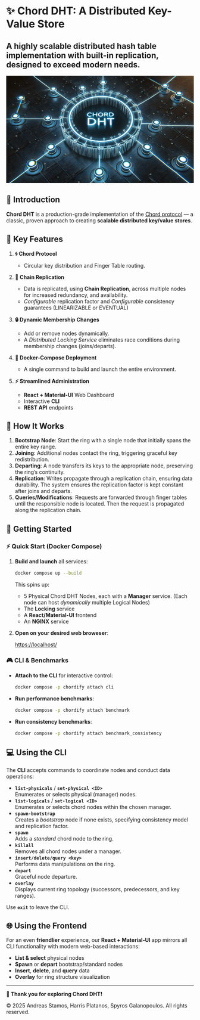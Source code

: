 # ✨ **Chord DHT**: A Distributed Key-Value Store

## A highly scalable distributed hash table implementation with built-in replication, designed to exceed modern needs.

![Banner](/assets/banner.webp)

## 🚀 Introduction

**Chord DHT** is a production-grade implementation of the [Chord protocol](https://pdos.csail.mit.edu/papers/chord:sigcomm01/chord_sigcomm.pdf) — a classic, proven approach to creating **scalable distributed key/value stores**.

## 🌟 Key Features

1. **🌀 Chord Protocol**  
   - Circular key distribution and Finger Table routing.

2. **🔗 Chain Replication**  
   - Data is replicated, using **Chain Replication**, across multiple nodes for increased redundancy, and availability.
   - _Configurable_ replication factor and _Configurable_ consistency guarantees (LINEARIZABLE or EVENTUAL)

3. **🔒 Dynamic Membership Changes**
   - Add or remove nodes dynamically. 
   - A _Distributed Locking Service_ eliminates race conditions during membership changes (joins/departs).

4. **🐳 Docker-Compose Deployment**  
   - A single command to build and launch the entire environment.

5. **⚡️ Streamlined Administration**  
   - **React + Material-UI** Web Dashboard
   - Interactive **CLI**
   - **REST API** endpoints

## 🔧 How It Works

1. **Bootstrap Node**: Start the ring with a single node that initially spans the entire key range.  
2. **Joining**: Additional nodes contact the ring, triggering graceful key redistribution.  
3. **Departing**: A node transfers its keys to the appropriate node, preserving the ring’s continuity.
4. **Replication**: Writes propagate through a replication chain, ensuring data durability.
The system ensures the replication factor is kept constant after joins and departs.
5. **Queries/Modifications**: Requests are forwarded through finger tables until the responsible node is located. Then the request is propagated along the replication chain.

## 🏁 Getting Started

### ⚡ Quick Start (Docker Compose)

1. **Build and launch** all services:
   ```bash
   docker compose up --build
   ```
   This spins up:
   - 5 Physical Chord DHT Nodes, each with a **Manager** service. (Each node can host _dynamically_ multiple Logical Nodes)
   - The **Locking** service
   - A **React/Material-UI** frontend
   - An **NGINX** service

2. **Open on your desired web broweser**:

   [https://localhost/](https://localhost/)

### 🎮 CLI & Benchmarks

- **Attach to the CLI** for interactive control:
  ```bash
  docker compose -p chordify attach cli
  ```
- **Run performance benchmarks**:
  ```bash
  docker compose -p chordify attach benchmark
  ```
- **Run consistency benchmarks**:
  ```bash
  docker compose -p chordify attach benchmark_consistency
  ```

## 💻 Using the CLI

The **CLI** accepts commands to coordinate nodes and conduct data operations:

- **`list-physicals`** / **`set-physical <ID>`**  
  Enumerates or selects physical (manager) nodes.
- **`list-logicals`** / **`set-logical <ID>`**  
  Enumerates or selects chord nodes within the chosen manager.
- **`spawn-bootstrap`**  
  Creates a *bootstrap* node if none exists, specifying consistency model and replication factor.
- **`spawn`**  
  Adds a *standard* chord node to the ring.
- **`killall`**  
  Removes all chord nodes under a manager.
- **`insert/delete/query <key>`**  
  Performs data manipulations on the ring.
- **`depart`**  
  Graceful node departure.
- **`overlay`**  
  Displays current ring topology (successors, predecessors, and key ranges).

Use **`exit`** to leave the CLI.

## 🌐 Using the Frontend

For an even **friendlier** experience, our **React + Material-UI** app mirrors all CLI functionality with modern web-based interactions:

- **List & select** physical nodes
- **Spawn** or **depart** bootstrap/standard nodes
- **Insert**, **delete**, and **query** data
- **Overlay** for ring structure visualization

---

**🎉 Thank you for exploring Chord DHT!**

© 2025 Andreas Stamos, Harris Platanos, Spyros Galanopoulos. All rights reserved.
